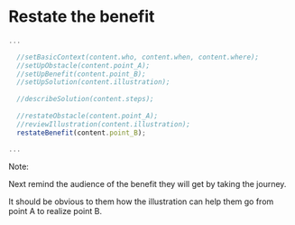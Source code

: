 # Restate the benefit 

```js
...

  //setBasicContext(content.who, content.when, content.where);
  //setUpObstacle(content.point_A);   
  //setUpBenefit(content.point_B);
  //setUpSolution(content.illustration);
  
  //describeSolution(content.steps);
  
  //restateObstacle(content.point_A);
  //reviewIllustration(content.illustration);
  restateBenefit(content.point_B);
   
...
```

Note: 

Next remind the audience of the benefit they will get by taking the journey.

It should be obvious to them how the illustration can help them go from point A to realize point B.
